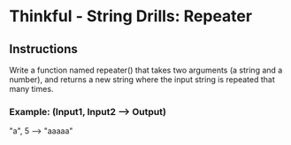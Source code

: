# Thinkful - String Drills: Repeater

## Instructions
Write a function named repeater() that takes two arguments (a string and a number), and returns a new string where the input string is repeated that many times.

### Example: (Input1, Input2 --> Output)
"a", 5 --> "aaaaa"
